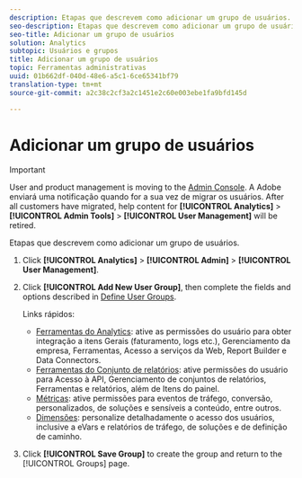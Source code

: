 ```yaml
---
description: Etapas que descrevem como adicionar um grupo de usuários.
seo-description: Etapas que descrevem como adicionar um grupo de usuários.
seo-title: Adicionar um grupo de usuários
solution: Analytics
subtopic: Usuários e grupos
title: Adicionar um grupo de usuários
topic: Ferramentas administrativas
uuid: 01b662df-040d-48e6-a5c1-6ce65341bf79
translation-type: tm+mt
source-git-commit: a2c38c2cf3a2c1451e2c60e003ebe1fa9bfd145d

---
```



# Adicionar um grupo de usuários

>[!IMPORTANT]
>
>User and product management is moving to the [Admin Console](https://helpx.adobe.com/enterprise/using/admin-console.html). A Adobe enviará uma notificação quando for a sua vez de migrar os usuários. After all customers have migrated, help content for **[!UICONTROL Analytics]** &gt; **[!UICONTROL Admin Tools]** &gt; **[!UICONTROL User Management]** will be retired.

Etapas que descrevem como adicionar um grupo de usuários.

1. Click **[!UICONTROL Analytics]** &gt; **[!UICONTROL Admin]** &gt; **[!UICONTROL User Management]**.
1. Click **[!UICONTROL Add New User Group]**, then complete the fields and options described in [Define User Groups](/help/admin/user-management2/c-user-groups/groups.md).

   Links rápidos:

   * [Ferramentas do Analytics](/help/admin/user-management2/c-customize-report-access/groups-analytics-tools.md): ative as permissões do usuário para obter integração a itens Gerais (faturamento, logs etc.), Gerenciamento da empresa, Ferramentas, Acesso a serviços da Web, Report Builder e Data Connectors.
   * [Ferramentas do Conjunto de relatórios](/help/admin/user-management2/c-customize-report-access/groups-report-suite-tools.md): ative permissões do usuário para Acesso à API, Gerenciamento de conjuntos de relatórios, Ferramentas e relatórios, além de Itens do painel.
   * [Métricas](/help/admin/user-management2/c-customize-report-access/groups-metrics.md): ative permissões para eventos de tráfego, conversão, personalizados, de soluções e sensíveis a conteúdo, entre outros.
   * [Dimensões](/help/admin/user-management2/c-customize-report-access/groups-dimensions.md): personalize detalhadamente o acesso dos usuários, inclusive a eVars e relatórios de tráfego, de soluções e de definição de caminho.

1. Click **[!UICONTROL Save Group]** to create the group and return to the [!UICONTROL Groups] page.

